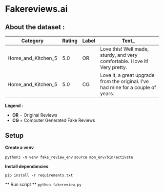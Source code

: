 # Fakereviews.ai

## About the dataset : 

| Category             | Rating | Label | Text_ |
|----------------------|--------|-------|----------------------------------------------------------------------------------------------------------------|
| Home_and_Kitchen_5  | 5.0    | OR    | Love this! Well made, sturdy, and very comfortable. I love it! Very pretty.                                  |
| Home_and_Kitchen_5  | 5.0    | CG    | Love it, a great upgrade from the original. I've had mine for a couple of years.                             |

**Légend** :  
- **OR** = Original Reviews  
- **CG** = Computer Generated Fake Reviews  


## Setup 

**Create a venv**

``python3 -m venv fake_review_env``
``source mon_env/bin/activate``

**Install dependancies**

``pip install -r requirements.txt``

** Run script **
``python fakereview.py``





